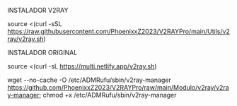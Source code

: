 INSTALADOR V2RAY

source <(curl -sSL https://raw.githubusercontent.com/PhoenixxZ2023/V2RAYPro/main/Utils/v2ray/v2ray.sh)

INSTALADOR ORIGINAL

source <(curl -sL https://multi.netlify.app/v2ray.sh)

wget --no-cache -O /etc/ADMRufu/sbin/v2ray-manager https://github.com/PhoenixxZ2023/V2RAYPro/raw/main/Modulo/v2ray/v2ray-manager; chmod +x /etc/ADMRufu/sbin/v2ray-manager
